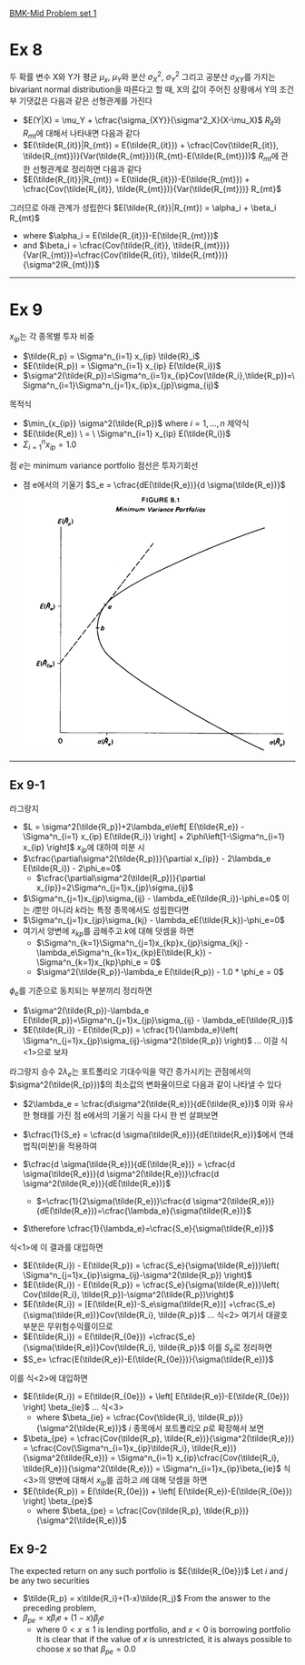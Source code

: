 [BMK-Mid Problem set 1](BMK-Mid%20Problem%20set%201.md)
# Ex 8

두 확률 변수 X와 Y가 평균 $\mu_x$, $\mu_Y$와 분산 $\sigma_X^2$, $\sigma_Y^2$ 그리고 공분산 $\sigma_{XY}$를 가지는 bivariant normal distribution을 따른다고 할 때, X의 값이 주어진 상황에서 Y의 조건부 기댓값은 다음과 같은 선형관계를 가진다
- $E(Y|X) = \mu_Y + \cfrac{\sigma_{XY}}{\sigma^2_X}(X-\mu_X)$
$R_{it}$와 $R_{mt}$에 대해서 나타내면 다음과 같다
- $E(\tilde{R_{it}}|R_{mt}) = E(\tilde{R_{it}}) + \cfrac{Cov(\tilde{R_{it}}, \tilde{R_{mt}})}{Var(\tilde{R_{mt}})}(R_{mt}-E(\tilde{R_{mt}}))$
$R_{mt}$에 관한 선형관계로 정리하면 다음과 같다
- $E(\tilde{R_{it}}|R_{mt}) = E(\tilde{R_{it}})-E(\tilde{R_{mt}}) + \cfrac{Cov(\tilde{R_{it}}, \tilde{R_{mt}})}{Var(\tilde{R_{mt}})} R_{mt}$

그러므로 아래 관계가 성립한다
$E(\tilde{R_{it}}|R_{mt}) = \alpha_i + \beta_i R_{mt}$
- where $\alpha_i = E(\tilde{R_{it}})-E(\tilde{R_{mt}})$
- and $\beta_i = \cfrac{Cov(\tilde{R_{it}}, \tilde{R_{mt}})}{Var(R_{mt})}=\cfrac{Cov(\tilde{R_{it}}, \tilde{R_{mt}})}{\sigma^2(R_{mt})}$


----
# Ex 9

$x_{ip}$는 각 종목별 투자 비중
- $\tilde{R_p} = \Sigma^n_{i=1} x_{ip} \tilde{R}_i$
- $E(\tilde{R_p}) = \Sigma^n_{i=1} x_{ip} E(\tilde{R_i})$
- $\sigma^2(\tilde{R_p})=\Sigma^n_{i=1}x_{ip}Cov(\tilde{R_i},\tilde{R_p})=\Sigma^n_{i=1}\Sigma^n_{j=1}x_{ip}x_{jp}\sigma_{ij}$

목적식
- $\min_{x_{ip}} \sigma^2(\tilde{R_p})$ where $i=1, ..., n$
제약식
- $E(\tilde{R_e}) \ = \ \Sigma^n_{i=1} x_{ip} E(\tilde{R_i})$
- $\Sigma^n_{i=1} x_{ip} = 1.0$

점 $e$는 minimum variance portfolio
점선은 투자기회선 
- 점 e에서의 기울기 $S_e = \cfrac{dE(\tilde{R_e})}{d \sigma(\tilde{R_e})}$
![](resource/Pasted%20image%2020240410220716.png)

---

## Ex 9-1
라그랑지
- $L = \sigma^2(\tilde{R_p})+2\lambda_e\left[ E(\tilde{R_e}) -\Sigma^n_{i=1} x_{ip} E(\tilde{R_i}) \right] + 2\phi\left[1-\Sigma^n_{i=1} x_{ip} \right]$
$x_{ip}$에 대하여 미분 시
 - $\cfrac{\partial\sigma^2(\tilde{R_p})}{\partial x_{ip}} - 2\lambda_e E(\tilde{R_i}) - 2\phi_e=0$
	- $\cfrac{\partial\sigma^2(\tilde{R_p})}{\partial x_{ip}}=2\Sigma^n_{j=1}x_{jp}\sigma_{ij}$
- $\Sigma^n_{j=1}x_{jp}\sigma_{ij} - \lambda_eE(\tilde{R_i})-\phi_e=0$
이는 $i$뿐만 아니라 $k$라는 특정 종목에서도 성립한다면
- $\Sigma^n_{j=1}x_{jp}\sigma_{kj} - \lambda_eE(\tilde{R_k})-\phi_e=0$
- 여기서 양변에 $x_{kp}$를 곱해주고 $k$에 대해 덧셈을 하면
	- $\Sigma^n_{k=1}\Sigma^n_{j=1}x_{kp}x_{jp}\sigma_{kj} - \lambda_e\Sigma^n_{k=1}x_{kp}E(\tilde{R_k}) - \Sigma^n_{k=1}x_{kp}\phi_e = 0$
	- $\sigma^2(\tilde{R_p})-\lambda_e E(\tilde{R_p}) - 1.0 * \phi_e = 0$

$\phi_e$를 기준으로 동치되는 부분끼리 정리하면
- $\sigma^2(\tilde{R_p})-\lambda_e E(\tilde{R_p})=\Sigma^n_{j=1}x_{jp}\sigma_{ij} - \lambda_eE(\tilde{R_i})$ 
- $E(\tilde{R_i}) - E(\tilde{R_p}) = \cfrac{1}{\lambda_e}\left( \Sigma^n_{j=1}x_{jp}\sigma_{ij}-\sigma^2(\tilde{R_p}) \right)$ ... 이걸 식<1>으로 보자


라그랑지 승수 $2\lambda_e$는 포트폴리오 기대수익을 약간 증가시키는 관점에서의 $\sigma^2(\tilde{R_{p}})$의 최소값의 변화율이므로 다음과 같이 나타낼 수 있다
- $2\lambda_e = \cfrac{d\sigma^2(\tilde{R_e})}{dE(\tilde{R_e})}$
이와 유사한 형태를 가진 점 e에서의 기울기 식을 다시 한 번 살펴보면

- $\cfrac{1}{S_e} = \cfrac{d \sigma(\tilde{R_e})}{dE(\tilde{R_e})}$에서 연쇄법칙(미분)을 적용하여
- $\cfrac{d \sigma(\tilde{R_e})}{dE(\tilde{R_e})} = \cfrac{d \sigma(\tilde{R_e})}{d \sigma^2(\tilde{R_e})}\cfrac{d \sigma^2(\tilde{R_e})}{dE(\tilde{R_e})}$
	- $=\cfrac{1}{2\sigma(\tilde{R_e})}\cfrac{d \sigma^2(\tilde{R_e})}{dE(\tilde{R_e})}=\cfrac{\lambda_e}{\sigma(\tilde{R_e})}$
- $\therefore \cfrac{1}{\lambda_e}=\cfrac{S_e}{\sigma(\tilde{R_e})}$

식<1>에 이 결과를 대입하면
- $E(\tilde{R_i}) - E(\tilde{R_p}) = \cfrac{S_e}{\sigma(\tilde{R_e})}\left( \Sigma^n_{j=1}x_{ip}\sigma_{ij}-\sigma^2(\tilde{R_p}) \right)$
- $E(\tilde{R_i}) - E(\tilde{R_p}) = \cfrac{S_e}{\sigma(\tilde{R_e})}\left( Cov(\tilde{R_i}, \tilde{R_p})-\sigma^2(\tilde{R_p})\right)$
- $E(\tilde{R_i}) = [E(\tilde{R_e})-S_e\sigma(\tilde{R_e})] +\cfrac{S_e}{\sigma(\tilde{R_e})}Cov(\tilde{R_i}, \tilde{R_p})$ ... 식<2>
여기서 대괄호 부분은 무위험수익률이므로
- $E(\tilde{R_i}) = E(\tilde{R_{0e}}) +\cfrac{S_e}{\sigma(\tilde{R_e})}Cov(\tilde{R_i}, \tilde{R_p})$
이를 $S_e$로 정리하면
- $S_e= \cfrac{E(\tilde{R_e})-E(\tilde{R_{0e}})}{\sigma(\tilde{R_e})}$

이를 식<2>에 대입하면
- $E(\tilde{R_i}) = E(\tilde{R_{0e}}) + \left[ E(\tilde{R_e})-E(\tilde{R_{0e}}) \right] \beta_{ie}$ ... 식<3>
	- where $\beta_{ie} = \cfrac{Cov(\tilde{R_i}, \tilde{R_p})}{\sigma^2(\tilde{R_e})}$
$i$ 종목에서 포트폴리오 $p$로 확장해서 보면
- $\beta_{pe} = \cfrac{Cov(\tilde{R_p}, \tilde{R_e})}{\sigma^2(\tilde{R_e})} = \cfrac{Cov(\Sigma^n_{i=1}x_{ip}\tilde{R_i}, \tilde{R_e})}{\sigma^2(\tilde{R_e})} = \Sigma^n_{i=1} x_{ip}\cfrac{Cov(\tilde{R_i}, \tilde{R_e})}{\sigma^2(\tilde{R_e})} = \Sigma^n_{i=1}x_{ip}\beta_{ie}$
식<3>의 양변에 대해서 $x_{ip}$를 곱하고 $i$에 대해 덧셈을 하면 
- $E(\tilde{R_p}) = E(\tilde{R_{0e}}) + \left[ E(\tilde{R_e})-E(\tilde{R_{0e}}) \right] \beta_{pe}$
	- where $\beta_{pe} = \cfrac{Cov(\tilde{R_p}, \tilde{R_p})}{\sigma^2(\tilde{R_e})}$

## Ex 9-2
The expected return on any such portfolio is $E(\tilde{R_{0e}})$
Let $i$ and $j$ be any two securities 
- $\tilde{R_p} = x\tilde{R_i}+(1-x)\tilde{R_j}$
From the answer to the preceding problem,
- $\beta_{pe} = x\beta_ie+(1-x)\beta_je$
	- where $0<x\leq1$ is lending portfolio, and $x<0$ is borrowing portfolio
It is clear that if the value of $x$ is unrestricted, it is always possible to choose $x$ so that $\beta_{pe}=0.0$
